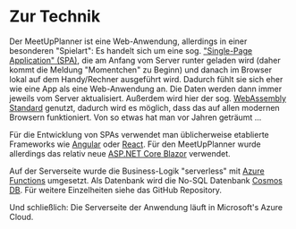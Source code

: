 # Zur Technik

Der MeetUpPlanner ist eine Web-Anwendung, allerdings in einer besonderen "Spielart": Es handelt sich um eine sog. ["Single-Page Application" (SPA)](https://de.wikipedia.org/wiki/Single-Page-Webanwendung), die am Anfang vom Server runter geladen wird (daher kommt die Meldung "Momentchen" zu Beginn) und danach im Browser lokal auf dem Handy/Rechner ausgeführt wird. Dadurch fühlt sie sich eher wie eine App als eine Web-Anwendung an. Die Daten werden dann immer jeweils vom Server aktualisiert. Außerdem wird hier der sog. [WebAssembly Standard](https://de.wikipedia.org/wiki/WebAssembly) genutzt, dadurch wird es möglich, dass das auf allen modernen Browsern funktioniert. Von so etwas hat man vor Jahren geträumt ...

Für die Entwicklung von SPAs verwendet man üblicherweise etablierte Frameworks wie [Angular](https://de.wikipedia.org/wiki/Angular) oder [React](https://de.wikipedia.org/wiki/React). Für den MeetUpPlanner wurde allerdings das relativ neue [ASP.NET Core Blazor](https://docs.microsoft.com/de-de/aspnet/core/blazor) verwendet.

Auf der Serverseite wurde die Business-Logik "serverless" mit [Azure Functions](https://docs.microsoft.com/de-de/azure/azure-functions/) umgesetzt. Als Datenbank wird die No-SQL Datenbank [Cosmos DB](https://docs.microsoft.com/de-de/azure/cosmos-db/). Für weitere Einzelheiten siehe das GitHub Repository.

Und schließlich: Die Serverseite der Anwendung läuft in Microsoft's Azure Cloud.
